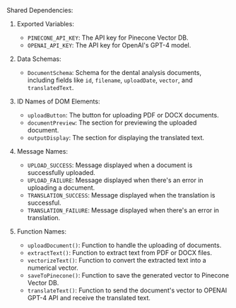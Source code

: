 Shared Dependencies:

1. Exported Variables:
   - `PINECONE_API_KEY`: The API key for Pinecone Vector DB.
   - `OPENAI_API_KEY`: The API key for OpenAI's GPT-4 model.

2. Data Schemas:
   - `DocumentSchema`: Schema for the dental analysis documents, including fields like `id`, `filename`, `uploadDate`, `vector`, and `translatedText`.

3. ID Names of DOM Elements:
   - `uploadButton`: The button for uploading PDF or DOCX documents.
   - `documentPreview`: The section for previewing the uploaded document.
   - `outputDisplay`: The section for displaying the translated text.

4. Message Names:
   - `UPLOAD_SUCCESS`: Message displayed when a document is successfully uploaded.
   - `UPLOAD_FAILURE`: Message displayed when there's an error in uploading a document.
   - `TRANSLATION_SUCCESS`: Message displayed when the translation is successful.
   - `TRANSLATION_FAILURE`: Message displayed when there's an error in translation.

5. Function Names:
   - `uploadDocument()`: Function to handle the uploading of documents.
   - `extractText()`: Function to extract text from PDF or DOCX files.
   - `vectorizeText()`: Function to convert the extracted text into a numerical vector.
   - `saveToPinecone()`: Function to save the generated vector to Pinecone Vector DB.
   - `translateText()`: Function to send the document's vector to OPENAI GPT-4 API and receive the translated text.